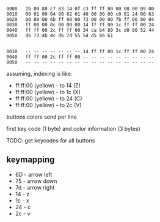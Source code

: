 ```
0000   1b 00 80 c7 83 14 0f c3 ff ff 00 00 00 00 09 00
0010   00 01 00 04 00 02 01 40 00 00 00 c0 81 24 00 63
0020   00 00 00 6b ff 00 00 73 00 00 00 7b ff 00 00 04
0030   ff 00 00 0c 00 00 00 14 ff ff 00 1c ff ff 00 24
0040   ff ff 00 2c ff ff 00 34 ca b4 80 3c d0 80 52 44
0050   d6 73 4b 4c d6 7d 55 54 d5 8a 61
```

```

0030   -- -- -- -- -- -- -- 14 ff ff 00 1c ff ff 00 24
0040   ff ff 00 2c ff ff 00 -- -- -- -- -- -- -- -- --
0050   -- -- -- -- -- -- -- -- -- -- -- -- -- -- -- --
```

assuming, indexing is like:
- ff:ff:00 (yellow) - to 14 (Z) 
- ff:ff:00 (yellow) - to 1c (X) 
- ff:ff:00 (yellow) - to 24 (C) 
- ff:ff:00 (yellow) - to 2c (V) 

buttons colors send per line

first key code (1 byte) and color information (3 bytes) 

TODO: get keycodes for all buttons
## keymapping
- 6D - arrow left
- 75 - arrow down
- 7d - arrow right
- 14 - z
- 1c - x
- 24 - c
- 2c - v